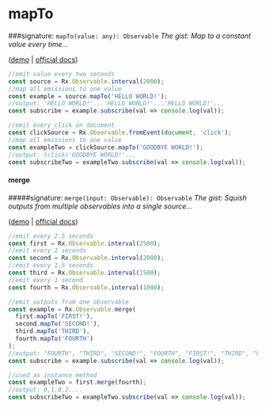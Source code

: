 # mapTo
###signature: `mapTo(value: any): Observable`
*The gist: Map to a constant value every time...*

([demo](http://jsbin.com/yazusehahu/1/edit?js,console,output) | [official docs](http://reactivex.io/rxjs/class/es6/Observable.js~Observable.html#instance-method-mapTo))
```js
//emit value every two seconds
const source = Rx.Observable.interval(2000);
//map all emissions to one value
const example = source.mapTo('HELLO WORLD!');
//output: 'HELLO WORLD!'...'HELLO WORLD!'...'HELLO WORLD!'...
const subscribe = example.subscribe(val => console.log(val));

//emit every click on document
const clickSource = Rx.Observable.fromEvent(document, 'click');
//map all emissions to one value
const exampleTwo = clickSource.mapTo('GOODBYE WORLD!');
//output: (click)'GOODBYE WORLD!'...
const subscribeTwo = exampleTwo.subscribe(val => console.log(val));
```
#### merge
#####signature: `merge(input: Observable): Observable`
*The gist: Squish outputs from multiple observables into a single source...*

([demo](http://jsbin.com/wicubemece/1/edit?js,console) | [official docs](http://reactivex.io/rxjs/class/es6/Observable.js~Observable.html#instance-method-merge))
```js
//emit every 2.5 seconds
const first = Rx.Observable.interval(2500);
//emit every 2 seconds
const second = Rx.Observable.interval(2000);
//emit every 1.5 seconds
const third = Rx.Observable.interval(1500);
//emit every 1 second
const fourth = Rx.Observable.interval(1000);

//emit outputs from one observable
const example = Rx.Observable.merge(
  first.mapTo('FIRST!'),
  second.mapTo('SECOND!'),
  third.mapTo('THIRD'),
  fourth.mapTo('FOURTH')
);
//output: "FOURTH", "THIRD", "SECOND!", "FOURTH", "FIRST!", "THIRD", "FOURTH"
const subscribe = example.subscribe(val => console.log(val));

//used as instance method
const exampleTwo = first.merge(fourth);
//output: 0,1,0,2....
const subscribeTwo = exampleTwo.subscribe(val => console.log(val));
```